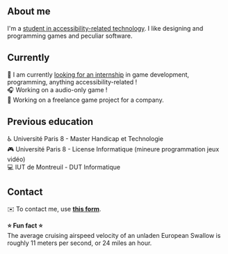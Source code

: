 ## About me

I'm a [student in accessibility-related technology](https://www.univ-paris8.fr/-Master-Technologie-et-Handicap-676-). I like designing and programming games and peculiar software.

## Currently

:newspaper: I am currently [looking for an internship](https://www.linkedin.com/in/predrag-kostic/) in game development, programming, anything accessibility-related !  
:headphones: Working on a audio-only game !  
:space_invader: Working on a freelance game project for a company.

## Previous education

:wheelchair: Université Paris 8 - Master Handicap et Technologie  
:video_game: Université Paris 8 - License Informatique (mineure programmation jeux vidéo)  
:computer: IUT de Montreuil - DUT Informatique  

## Contact

:envelope: To contact me, use [**this form**](https://linktr.ee/p_kostic).

**:star: Fun fact :star:**  
The average cruising airspeed velocity of an unladen European Swallow is roughly 11 meters per second, or 24 miles an hour.
